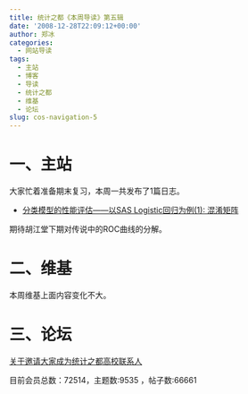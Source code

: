 ```yaml
---
title: 统计之都《本周导读》第五辑
date: '2008-12-28T22:09:12+00:00'
author: 郑冰
categories:
  - 网站导读
tags:
  - 主站
  - 博客
  - 导读
  - 统计之都
  - 维基
  - 论坛
slug: cos-navigation-5
---
```


# 一、主站

大家忙着准备期末复习，本周一共发布了1篇日志。

  * [分类模型的性能评估——以SAS Logistic回归为例(1): 混淆矩阵](https://cos.name/2008/12/measure-classification-model-performance-confusion-matrix/)

期待胡江堂下期对传说中的ROC曲线的分解。

# 二、维基

本周维基上面内容变化不大。

# 三、论坛

[关于邀请大家成为统计之都高校联系人](https://cos.name/cn/topic/13026)
  
目前会员总数：72514，主题数:9535 ，帖子数:66661
